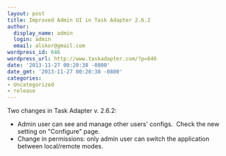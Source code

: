 ```yaml
---
layout: post
title: Improved Admin UI in Task Adapter 2.6.2
author:
  display_name: admin
  login: admin
  email: alskor@gmail.com
wordpress_id: 646
wordpress_url: http://www.taskadapter.com/?p=646
date: '2013-11-27 00:20:38 -0800'
date_gmt: '2013-11-27 00:20:38 -0800'
categories:
- Uncategorized
- release
---
```

<p>Two changes in Task Adapter v. 2.6.2:</p>
<ul>
<li>Admin user can see and manage other users' configs. &nbsp;Check the new setting on "Configure" page.</li>
<li>Change in permissions: only admin user can switch the application between local/remote modes.</li><br />
</ul><br />
&nbsp;</p>
